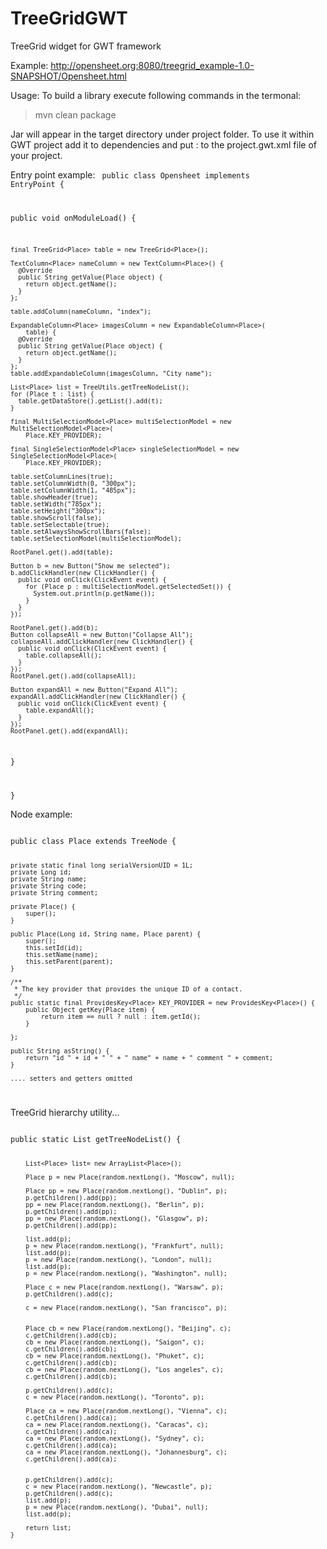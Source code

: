 TreeGridGWT
===========

TreeGrid widget for GWT framework



Example: http://opensheet.org:8080/treegrid_example-1.0-SNAPSHOT/Opensheet.html

Usage: 
To build a library execute following commands in the termonal:
> mvn clean package

Jar will appear in the target directory under project folder. To use it within GWT project add it to dependencies and put :
  <inherits name='org.treblereel.gwt.widget.TreeGrid' />
to the project.gwt.xml file of your project.


Entry point example:
<code>
public class Opensheet implements EntryPoint {

  public void onModuleLoad() {

    final TreeGrid<Place> table = new TreeGrid<Place>();

    TextColumn<Place> nameColumn = new TextColumn<Place>() {
      @Override
      public String getValue(Place object) {
        return object.getName();
      }
    };

    table.addColumn(nameColumn, "index");

    ExpandableColumn<Place> imagesColumn = new ExpandableColumn<Place>(
        table) {
      @Override
      public String getValue(Place object) {
        return object.getName();
      }
    };
    table.addExpandableColumn(imagesColumn, "City name");

    List<Place> list = TreeUtils.getTreeNodeList();
    for (Place t : list) {
      table.getDataStore().getList().add(t);
    }

    final MultiSelectionModel<Place> multiSelectionModel = new MultiSelectionModel<Place>(
        Place.KEY_PROVIDER);

    final SingleSelectionModel<Place> singleSelectionModel = new SingleSelectionModel<Place>(
        Place.KEY_PROVIDER);

    table.setColumnLines(true);
    table.setColumnWidth(0, "300px");
    table.setColumnWidth(1, "485px");
    table.showHeader(true);
    table.setWidth("785px");
    table.setHeight("300px");
    table.showScroll(false);
    table.setSelectable(true);
    table.setAlwaysShowScrollBars(false);
    table.setSelectionModel(multiSelectionModel);

    RootPanel.get().add(table);

    Button b = new Button("Show me selected");
    b.addClickHandler(new ClickHandler() {
      public void onClick(ClickEvent event) {
        for (Place p : multiSelectionModel.getSelectedSet()) {
          System.out.println(p.getName());
        }
      }
    });

    RootPanel.get().add(b);
    Button collapseAll = new Button("Collapse All");
    collapseAll.addClickHandler(new ClickHandler() {
      public void onClick(ClickEvent event) {
        table.collapseAll();
      }
    });
    RootPanel.get().add(collapseAll);

    Button expandAll = new Button("Expand All");
    expandAll.addClickHandler(new ClickHandler() {
      public void onClick(ClickEvent event) {
        table.expandAll();
      }
    });
    RootPanel.get().add(expandAll);

  }

}
</code>


Node example:

<code>
public class Place extends TreeNode<Place> {

	private static final long serialVersionUID = 1L;
	private Long id;
	private String name;
	private String code;
	private String comment;

	private Place() {
		super();
	}

	public Place(Long id, String name, Place parent) {
		super();
		this.setId(id);
		this.setName(name);
		this.setParent(parent);
	}

	/**
	 * The key provider that provides the unique ID of a contact.
	 */
	public static final ProvidesKey<Place> KEY_PROVIDER = new ProvidesKey<Place>() {
		public Object getKey(Place item) {
			return item == null ? null : item.getId();
		}

	};

	public String asString() {
		return "id " + id + " " + " name" + name + " comment " + comment;
	}
	
	.... setters and getters omitted

</code>

TreeGrid hierarchy  utility...

<code>
public static List<Place> getTreeNodeList() {

		List<Place> list= new ArrayList<Place>();

		Place p = new Place(random.nextLong(), "Moscow", null);
		
		Place pp = new Place(random.nextLong(), "Dublin", p);
		p.getChildren().add(pp);
		pp = new Place(random.nextLong(), "Berlin", p);
		p.getChildren().add(pp);
		pp = new Place(random.nextLong(), "Glasgow", p);
		p.getChildren().add(pp);
		
		list.add(p);
		p = new Place(random.nextLong(), "Frankfurt", null);
		list.add(p);
		p = new Place(random.nextLong(), "London", null);
		list.add(p);
		p = new Place(random.nextLong(), "Washington", null);

		Place c = new Place(random.nextLong(), "Warsaw", p);
		p.getChildren().add(c);
		
		c = new Place(random.nextLong(), "San francisco", p);

		
		Place cb = new Place(random.nextLong(), "Beijing", c);
		c.getChildren().add(cb);
		cb = new Place(random.nextLong(), "Saigon", c);
		c.getChildren().add(cb);
		cb = new Place(random.nextLong(), "Phuket", c);
		c.getChildren().add(cb);
		cb = new Place(random.nextLong(), "Los angeles", c);
		c.getChildren().add(cb);
		
		p.getChildren().add(c);
		c = new Place(random.nextLong(), "Toronto", p);

		Place ca = new Place(random.nextLong(), "Vienna", c);
		c.getChildren().add(ca);
		ca = new Place(random.nextLong(), "Caracas", c);
		c.getChildren().add(ca);
		ca = new Place(random.nextLong(), "Sydney", c);
		c.getChildren().add(ca);
		ca = new Place(random.nextLong(), "Johannesburg", c);
		c.getChildren().add(ca);
		

		p.getChildren().add(c);
		c = new Place(random.nextLong(), "Newcastle", p);
		p.getChildren().add(c);
		list.add(p);
		p = new Place(random.nextLong(), "Dubai", null);
		list.add(p);

		return list;
	}
</code>






